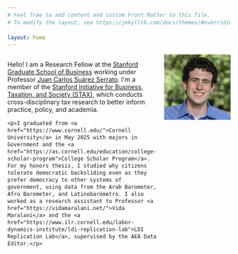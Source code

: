 ```yaml
---
# Feel free to add content and custom Front Matter to this file.
# To modify the layout, see https://jekyllrb.com/docs/themes/#overriding-theme-defaults

layout: home
---
```

<div style="display: flex; align-items: flex-start; gap: 1em;">
  <div style="flex: 1;">
    <p>Hello! I am a Research Fellow at the <a href="https://www.gsb.stanford.edu/">Stanford Graduate School of Business</a> working under Professor <a href="http://jcsuarez.com">Juan Carlos Suárez Serrato</a>. I'm a member of the <a href="https://stax.stanford.edu/">Stanford Initiative for Business, Taxation, and Society (STAX)</a>, which conducts cross-disciplinary tax research to better inform practice, policy, and academia.</p>

    <p>I graduated from <a href="https://www.cornell.edu/">Cornell University</a> in May 2025 with majors in Government and the <a href="https://as.cornell.edu/education/college-scholar-program">College Scholar Program</a>. For my honors thesis, I studied why citizens tolerate democratic backsliding even as they prefer democracy to other systems of government, using data from the Arab Barometer, Afro Barometer, and Latinobarómetro. I also worked as a research assistant to Professor <a href="https://vidamaralani.net/">Vida Maralani</a> and the <a href="https://www.ilr.cornell.edu/labor-dynamics-institute/ldi-replication-lab">LDI Replication Lab</a>, supervised by the AEA Data Editor.</p>
  </div>

  <div style="flex-shrink: 0;">
    <img src="/assets/Headshot_Jack_Donnellan_July_2025.jpeg" alt="My Image" style="width: 150px;">
  </div>
</div>
